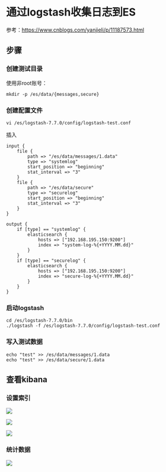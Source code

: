 # 通过logstash收集日志到ES


参考：https://www.cnblogs.com/yanjieli/p/11187573.html

## 步骤


### 创建测试目录

使用非root账号：

	mkdir -p /es/data/{messages,secure}
       

### 创建配置文件

	vi /es/logstash-7.7.0/config/logstash-test.conf

插入

	input {
	    file {
	        path => "/es/data/messages/1.data"
	        type => "systemlog"
	        start_position => "beginning"
	        stat_interval => "3"
	    }
	    file {
	        path => "/es/data/secure"
	        type => "securelog"
	        start_position => "beginning"
	        stat_interval => "3"
	    }
	}
	
	output {
	    if [type] == "systemlog" { 
	        elasticsearch {
	            hosts => ["192.168.195.150:9200"]
	            index => "system-log-%{+YYYY.MM.dd}"
	        }
	    }
	    if [type] == "securelog" { 
	        elasticsearch {
	            hosts => ["192.168.195.150:9200"]
	            index => "secure-log-%{+YYYY.MM.dd}"
	        }
	    }
	}


### 启动logstash

	cd /es/logstash-7.7.0/bin
	./logstash -f /es/logstash-7.7.0/config/logstash-test.conf

### 写入测试数据

	echo "test" >> /es/data/messages/1.data 
	echo "test" >> /es/data/secure/1.data 





## 查看kibana

### 设置索引

![](../Images/2.png)

![](../Images/3.png)

![](../Images/4.png)

### 统计数据

![](../Images/5.png)